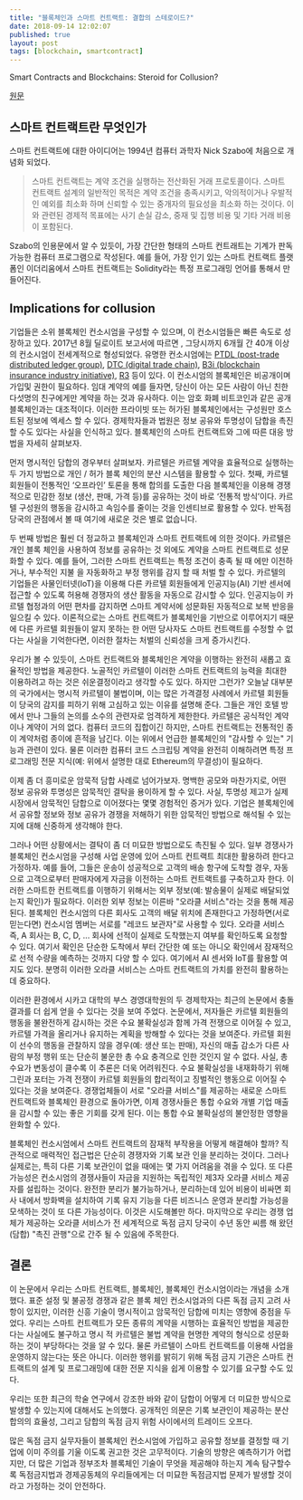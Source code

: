 ```yaml
---
title: "블록체인과 스마트 컨트랙트: 결합의 스테로이드?"
date: 2018-09-14 12:02:07
published: true
layout: post
tags: [blockchain, smartcontract]
---
```


Smart Contracts and Blockchains: Steroid for Collusion?

[원문](https://papers.ssrn.com/sol3/papers.cfm?abstract_id=3187010)

## 스마트 컨트랙트란 무엇인가

스마트 컨트랙트에 대한 아이디어는 1994년 컴퓨터 과학자 Nick Szabo에 처음으로 개념화 되었다.

> 스마트 컨트랙트는 계약 조건을 실행하는 전산화된 거래 프로토콜이다. 스마트 컨트랙트 설계의 일반적인 목적은 계약 조건을 충족시키고, 악의적이거나 우발적인 예외를 최소화 하며 신뢰할 수 있는 중개자의 필요성을 최소화 하는 것이다. 이와 관련된 경제적 목표에는 사기 손실 감소, 중재 및 집행 비용 및 기타 거래 비용이 포함된다.

Szabo의 인용문에서 알 수 있듯이, 가장 간단한 형태의 스마트 컨트래트는 기계가 판독 가능한 컴퓨터 프로그램으로 작성된다. 예를 들어, 가장 인기 있는 스마트 컨트랙트 플랫폼인 이더리움에서 스마트 컨트랙트는 Solidity라는 특정 프로그래밍 언어를 통해서 만들어진다.

## Implications for collusion

기업들은 소위 블록체인 컨소시엄을 구성할 수 있으며, 이 컨소시엄들은 빠른 속도로 성장하고 있다. 2017년 8월 딜로이트 보고서에 따르면 , 그당시까지 6개월 간 40개 이상의 컨소시엄이 전세계적으로 형성되었다. 유명한 컨소시엄에는 [PTDL (post-trade distributed ledger group)](http://www.ptdlgroup.org/), [DTC (digital trade chain)](https://www.bankingtech.com/tag/digital-trade-chain/), [B3i (blockchain insurance industry initiative)](https://b3i.tech/home.html), [R3](https://www.r3.com/) 등이 있다. 이 컨소시엄의 블록체인은 비공개이며 가입및 권한이 필요하다. 임대 계약의 예를 들자면, 당신이 아는 모든 사람이 아닌 친한 다섯명의 친구에게만 계약을 하는 것과 유사하다. 이는 암호 화폐 비트코인과 같은 공개 블록체인과는 대조적이다. 이러한 프라이빗 또는 허가된 블록체인에서는 구성원만 호스트된 정보에 엑세스 할 수 있다. 경제학자들과 법원은 정보 공유와 투명성이 담합을 촉진할 수도 있다는 사실을 인식하고 있다. 블록체인의 스마트 컨트랙트와 그에 따른 대응 방법을 자세히 살펴보자.

먼저 명시적인 담합의 경우부터 살펴보자. 카르텔은 카르텔 계약을 효율적으로 실행하는 두 가지 방법으로 개인 / 허가 블록 체인의 분산 시스템을 활용할 수 있다. 첫째, 카르텔 회원들이 전통적인 ‘오프라인’ 토론을 통해 합의를 도출한 다음 블록체인을 이용해 경쟁적으로 민감한 정보 (생산, 판매, 가격 등)를 공유하는 것이 바로 ‘전통적 방식’이다. 카르텔 구성원의 행동을 감시하고 속임수를 줄이는 것을 인센티브로 활용할 수 있다. 반독점 당국의 관점에서 볼 때 여기에 새로운 것은 별로 없습니다.

두 번째 방법은 훨씬 더 정교하고 블록체인과 스마트 컨트랙트에 의한 것이다. 카르텔은 개인 블록 체인을 사용하여 정보를 공유하는 것 외에도 계약을 스마트 컨트랙트로 성문화할 수 있다. 예를 들어, 그러한 스마트 컨트랙트는 특정 조건이 충족 될 때 에만 이전하거나, 부수적인 지불 을 자동화하고 부정 행위를 감지 할 때 처벌 할 수 있다. 카르텔의 기업들은 사물인터넷(IoT)을 이용해 다른 카르텔 회원들에게 인공지능(AI) 기반 센서에 접근할 수 있도록 허용해 경쟁자의 생산 활동을 자동으로 감시할 수 있다. 인공지능이 카르텔 협정과의 어떤 편차를 감지하면 스마트 계약서에 성문화된 자동적으로 보복 반응을 일으킬 수 있다. 이론적으로는 스마트 컨트랙트가 블록체인을 기반으로 이루어지기 때문에 다른 카르텔 회원들이 알지 못하는 한 어떤 당사자도 스마트 컨트랙트를 수정할 수 없다는 사실을 기억한다면, 이러한 절차는 처벌의 신뢰성을 크게 증가시킨다.

우리가 볼 수 있듯이, 스마트 컨트랙트와 블록체인은 계약을 이행하는 완전히 새롭고 효율적인 방법을 제공한다. 노골적인 카르텔이 이러한 스마트 컨트랙트의 능력을 최대한 이용하려고 하는 것은 쉬운결정이라고 생각할 수도 있다. 하지만 그런가? 오늘날 대부분의 국가에서는 명시적 카르텔이 불법이며, 이는 많은 가격결정 사례에서 카르텔 회원들이 당국의 감지를 피하기 위해 고심하고 있는 이유를 설명해 준다. 그들은 개인 호텔 방에서 만나 그들의 논의를 소수의 관련자로 엄격하게 제한한다. 카르텔은 공식적인 계약이나 계약이 거의 없다. 컴퓨터 코드의 집합이긴 하지만, 스마트 컨트랙트는 전통적인 종이 계약처럼 종이에 흔적을 남긴다. 이는 위에서 언급한 블록체인의 "감사할 수 있는" 기능과 관련이 있다. 물론 이러한 컴퓨터 코드 스크립팅 계약을 완전히 이해하려면 특정 프로그래밍 전문 지식(예: 위에서 설명한 대로 Ethereum의 무결성)이 필요하다.

이제 좀 더 흥미로운 암묵적 담합 사례로 넘어가보자. 명백한 공모와 마찬가지로, 어떤 정보 공유와 투명성은 암묵적인 결탁을 용이하게 할 수 있다. 사실, 투명성 제고가 실제 시장에서 암묵적인 담합으로 이어졌다는 몇몇 경험적인 증거가 있다. 기업은 블록체인에서 공유할 정보와 정보 공유가 경쟁을 저해하기 위한 암묵적인 방법으로 해석될 수 있는지에 대해 신중하게 생각해야 한다.

그러나 어떤 상황에서는 결탁이 좀 더 미묘한 방법으로도 촉진될 수 있다. 일부 경쟁사가 블록체인 컨소시엄을 구성해 사업 운영에 있어 스마트 컨트랙트 최대한 활용하려 한다고 가정하자. 예를 들어, 그들은 운송이 성공적으로 고객의 배송 항구에 도착할 경우, 자동으로 고객으로부터 판매자에게 자금을 이전하는 스마트 컨트랙트를 구축하고자 한다. 이러한 스마트한 컨트랙트를 이행하기 위해서는 외부 정보(예: 발송물이 실제로 배달되었는지 확인)가 필요하다. 이러한 외부 정보는 이른바 "오라클 서비스"라는 것을 통해 제공된다. 블록체인 컨소시엄의 다른 회사도 고객의 배달 위치에 존재한다고 가정하면(서로 믿는다면) 컨소시엄 멤버는 서로를 "레코드 보관자"로 사용할 수 있다. 오라클 서비스 즉, A 회사는 B, C, D, ... 회사에 선적이 실제로 도착했는지 여부를 확인하도록 요청할 수 있다. 여기서 확인은 단순한 도착에서 부터 간단한 예 또는 아니오 확인에서 잠재적으로 선적 수량을 예측하는 것까지 다양 할 수 있다. 여기에서 AI 센서와 IoT를 활용할 여지도 있다. 분명히 이러한 오라클 서비스는 스마트 컨트랙트의 가치를 완전히 활용하는 데 중요하다.

이러한 환경에서 시카고 대학의 부스 경영대학원의 두 경제학자는 최근의 논문에서 충돌 결과를 더 쉽게 얻을 수 있다는 것을 보여 주었다. 논문에서, 저자들은 카르텔 회원들의 행동을 불완전하게 감시하는 것은 수요 불확실성과 함께 가격 전쟁으로 이어질 수 있고, 카르텔 가격을 올리거나 유지하는 계획을 방해할 수 있다는 것을 보여준다. 카르텔 회원이 선수의 행동을 관찰하지 않을 경우(예: 생산 또는 판매), 자신의 매출 감소가 다른 사람의 부정 행위 또는 단순히 불운한 총 수요 충격으로 인한 것인지 알 수 없다. 사실, 총수요가 변동성이 클수록 이 추론은 더욱 어려워진다. 수요 불확실성을 내재화하기 위해 그린과 포터는 가격 전쟁이 카르텔 회원들의 합리적이고 징벌적인 행동으로 이어질 수 있다는 것을 보여준다. 경쟁업체들이 서로 "오라클 서비스"를 제공하는 새로운 스마트 컨트랙트와 블록체인 환경으로 돌아가면, 이제 경쟁사들은 통합 수요와 개별 기업 매출을 감시할 수 있는 좋은 기회를 갖게 된다. 이는 통합 수요 불확실성의 불안정한 영향을 완화할 수 있다.

블록체인 컨소시엄에서 스마트 컨트랙트의 잠재적 부작용을 어떻게 해결해야 할까? 직관적으로 매력적인 접근법은 단순히 경쟁자와 기록 보관 인을 분리하는 것이다. 그러나 실제로는, 특히 다른 기록 보관인이 없을 때에는 몇 가지 어려움을 겪을 수 있다. 또 다른 가능성은 컨소시엄의 경쟁사들이 자금을 지원하는 독립적인 제3자 오라클 서비스 제공자를 설립하는 것이다. 완전한 분리가 불가능하거나, 분리하는데 있어 비용이 비싸면 회사 내에서 방화벽을 설치하여 기록 유지 기능을 다른 비즈니스 운영과 분리할 가능성을 모색하는 것이 또 다른 가능성이다. 이것은 시도해볼만 하다. 마지막으로 우리는 경쟁 업체가 제공하는 오라클 서비스가 전 세계적으로 독점 금지 당국이 수년 동안 씨름 해 왔던 (담합) "촉진 관행"으로 간주 될 수 있음에 주목한다.

## 결론

이 논문에서 우리는 스마트 컨트랙트, 블록체인, 블록체인 컨소시엄이라는 개념을 소개했다. 표준 설정 및 불공정 경쟁과 같은 블록 체인 컨소시엄과의 다른 독점 금지 고려 사항이 있지만, 이러한 신흥 기술이 명시적이고 암묵적인 담합에 미치는 영향에 중점을 두었다.  우리는 스마트 컨트랙트가 모든 종류의 계약을 시행하는 효율적인 방법을 제공한다는 사실에도 불구하고 명시 적 카르텔은 불법 계약을 현명한 계약의 형식으로 성문화하는 것이 부당하다는 것을 알 수 있다. 물론 카르텔이 스마트 컨트랙트를 이용해 사업을 운영하지 않는다는 뜻은 아니다. 이러한 행위를 밝히기 위해 독점 금지 기관은 스마트 컨트랙트의 설계 및 프로그래밍에 대한 전문 지식을 쉽게 이용할 수 있기를 요구할 수도 있다.

우리는 또한 최근의 학술 연구에서 강조한 바와 같이 담합이 어떻게 더 미묘한 방식으로 발생할 수 있는지에 대해서도 논의했다. 공개적인 의문은 기록 보관인이 제공하는 분산 합의의 효율성, 그리고 담합의 독점 금지 위험 사이에서의 트레이드 오프다.

많은 독점 금지 실무자들이 블록체인 컨소시엄에 가입하고 공유할 정보를 결정할 때 기업에 이미 주의를 기울 이도록 권고한 것은 고무적이다. 기술의 방향은 예측하기가 어렵지만, 더 많은 기업과 정부조차 블록체인 기술이 무엇을 제공해야 하는지 계속 탐구할수록 독점금지법과 경제공동체의 우리들에게는 더 미묘한 독점금지법 문제가 발생할 것이라고 가정하는 것이 안전하다.